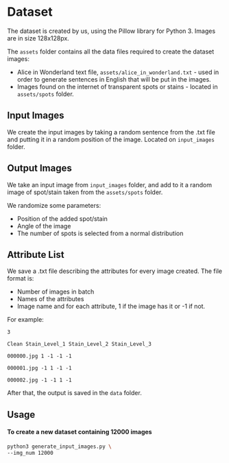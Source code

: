 # Dataset
The dataset is created by us, using the Pillow library for Python 3.
Images are in size 128x128px.

The `assets` folder contains all the data files required to create the dataset images:
* Alice in Wonderland text file, `assets/alice_in_wonderland.txt` - used in order to generate sentences in English that will be put in the images.
* Images found on the internet of transparent spots or stains - located in `assets/spots` folder.

## Input Images
We create the input images by taking a random sentence from the .txt file and putting it in a random position of the image. Located on `input_images` folder.

## Output Images
We take an input image from `input_images` folder, and add to it a random image of spot/stain taken from the `assets/spots` folder.

We randomize some parameters:
 * Position of the added spot/stain
 * Angle of the image
 * The number of spots is selected from a normal distribution
## Attribute List
We save a .txt file describing the attributes for every image created.
The file format is:
  * Number of images in batch
  * Names of the attributes
  * Image name and for each attribute, 1 if the image has it or -1 if not.
  
For example:
```
3

Clean Stain_Level_1 Stain_Level_2 Stain_Level_3

000000.jpg 1 -1 -1 -1

000001.jpg -1 1 -1 -1

000002.jpg -1 -1 1 -1
```


After that, the output is saved in the `data` folder.

## Usage

#### To create a new dataset containing 12000 images

```bash
python3 generate_input_images.py \
--img_num 12000
```